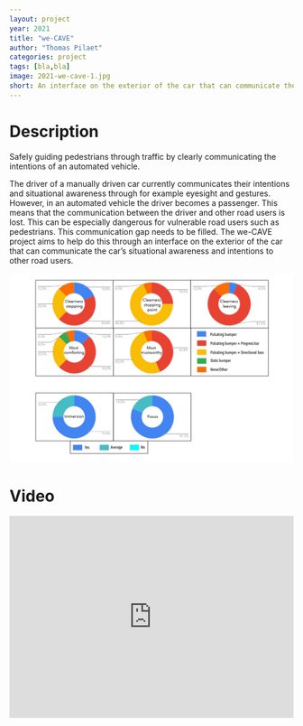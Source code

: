 ```yaml
---
layout: project
year: 2021
title: "we-CAVE"
author: "Thomas Pilaet"
categories: project
tags: [bla,bla]
image: 2021-we-cave-1.jpg
short: An interface on the exterior of the car that can communicate the car’s situational awareness and intentions to other road users.
---
```


# Description
Safely guiding pedestrians through traffic by clearly communicating the intentions of an automated vehicle.

The driver of a manually driven car currently communicates their intentions and situational awareness through for example eyesight and gestures. However, in an automated vehicle the driver becomes a passenger. This means that the communication between the driver and other road users is lost. This can be especially dangerous for vulnerable road users such as pedestrians. This communication gap needs to be filled. The we-CAVE project aims to help do this through an interface on the exterior of the car that can communicate the car’s situational awareness and intentions to other road users.

![we-cave](/assets/img/2021-we-cave-2.jpg)

# Video
<iframe style="display:inline-block; border:0px solid #FFF; width: 100%; height: 358px" src="https://www.youtube.com/embed/CAyWN9ba9J8?playlist=CAyWN9ba9J8&loop=1&autoplay=1&mute=1" frameborder="0" allowfullscreen></iframe>
